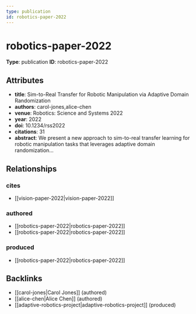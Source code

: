```yaml
---
type: publication
id: robotics-paper-2022
---
```


# robotics-paper-2022

**Type**: publication
**ID**: robotics-paper-2022

## Attributes

- **title**: Sim-to-Real Transfer for Robotic Manipulation via Adaptive Domain Randomization
- **authors**: carol-jones,alice-chen
- **venue**: Robotics: Science and Systems 2022
- **year**: 2022
- **doi**: 10.1234/rss2022
- **citations**: 31
- **abstract**: We present a new approach to sim-to-real transfer learning for robotic manipulation tasks that leverages adaptive domain randomization...

## Relationships

### cites

- [[vision-paper-2022|vision-paper-2022]]

### authored

- [[robotics-paper-2022|robotics-paper-2022]]
- [[robotics-paper-2022|robotics-paper-2022]]

### produced

- [[robotics-paper-2022|robotics-paper-2022]]

## Backlinks

- [[carol-jones|Carol Jones]] (authored)
- [[alice-chen|Alice Chen]] (authored)
- [[adaptive-robotics-project|adaptive-robotics-project]] (produced)

